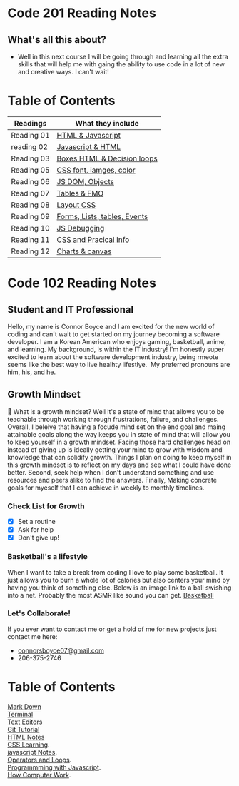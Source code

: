 # Code 201 Reading Notes

## What's all this about? 
- Well in this next course I will be going through and learning all the extra skills that will help me with gaing the ability to use code in a lot of new and creative ways. I can't wait!

# Table of Contents
| Readings     |  What they include
| -----------  | ----------- |
| Reading 01   | [HTML & Javascript](class-01.md)       |
| reading 02   | [Javascript & HTML](class-02.md)        |
| Reading 03   | [Boxes HTML & Decision loops](class-03.md)       | Reading 04   | [JQuery & HTML Lines variables](class-04.md)
| Reading 05   | [CSS font, iamges, color](class-05.md)       |
| Reading 06  | [JS DOM, Objects](class-06.md)        |
| Reading 07  | [Tables & FMO](class-07.md)    |
| Reading 08  | [Layout CSS](class-08.md)      |
| Reading 09  | [Forms, Lists, tables, Events](class-09.md)   |
| Reading 10  | [JS Debugging](class-10.md)    |
| Reading 11  | [CSS and Pracical Info](class-11.md)  |
| Reading 12   | [Charts & canvas](class-12.md)   |

# Code 102 Reading Notes

## Student and IT Professional

  Hello, my name is Connor Boyce and I am excited for the new world of coding and can't wait to get started on my journey becoming a software developer. I am a Korean American who enjoys gaming, basketball, anime, and learning. My background, is within the IT industry! I'm honestly super excited to learn about the software development industry, being rmeote seems like the best way to live healhty lifestlye.  My preferred pronouns are him, his, and he.

## Growth Mindset

💯 What is a growth mindset? Well it's a state of mind that allows you to be teachable through working through frustrations, failure, and challenges. Overall, I beleive that having a focude mind set on the end goal and maing attainable goals along the way keeps you in state of mind that will allow you to keep yourself in a growth mindset. Facing those hard challenges head on instead of giving up is ideally getting your mind to grow with wisdom and knowledge that can solidify growth. Things I plan on doing to keep myself in this growth mindset is to reflect on my days and see what I could have done better. Second, seek help when I don't understand something and use resources and peers alike to find the answers. Finally, Making concrete goals for myeself that I can achieve in weekly to monthly timelines.

### Check List for Growth

- [x] Set a routine
- [x] Ask for help
- [x] Don't give up!  

### Basketball's a lifestyle
When I want to take a break from coding I love to play some basketball. It just allows you to burn a whole lot of calories but also centers your mind by having you think of something else. Below is an image link to a ball swishing into a net. Probably the most ASMR like sound you can get. 
[Basketball](https://images.unsplash.com/photo-1546519638-68e109498ffc?ixid=MXwxMjA3fDB8MHxwaG90by1wYWdlfHx8fGVufDB8fHw%3D&ixlib=rb-1.2.1&auto=format&fit=crop&w=2267&q=80)

### Let's Collaborate! 

If you ever want to contact me or get a hold of me for new projects just contact me here: 
- connorsboyce07@gmail.com 
- 206-375-2746

# Table of Contents

[Mark Down](learning_markdown.md)   
[Terminal](terminal_cheatsheet.md)   
[Text Editors](text_editors.md)  
[Git Tutorial](git_tutorial.md)  
[HTML Notes](html.md)  
[CSS Learning](css.md).    
[javascript Notes](javascript.md).  
[Operators and Loops](operators_loops.md).   
[Programmming with Javascript](programming_with_javascript.md).  
[How Computer Work](how_computers_work.md). 

